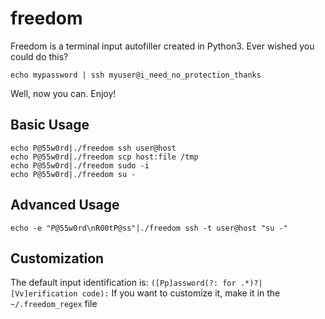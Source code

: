 # freedom
Freedom is a terminal input autofiller created in Python3. Ever wished you could do this?

`echo mypassword | ssh myuser@i_need_no_protection_thanks`

Well, now you can. Enjoy!

## Basic Usage
```
echo P@55w0rd|./freedom ssh user@host
echo P@55w0rd|./freedom scp host:file /tmp
echo P@55w0rd|./freedom sudo -i
echo P@55w0rd|./freedom su -
```

## Advanced Usage
```
echo -e "P@55w0rd\nR00tP@ss"|./freedom ssh -t user@host "su -"
```

## Customization
The default input identification is: `([Pp]assword(?: for .*)?|[Vv]erification code):`
If you want to customize it, make it in the `~/.freedom_regex` file
